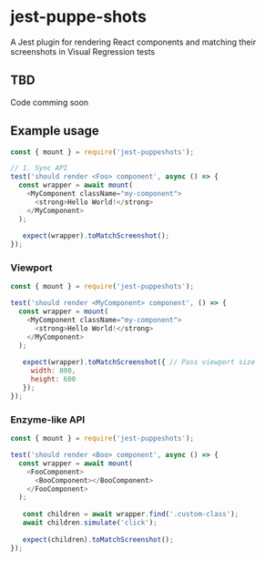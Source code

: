 # jest-puppe-shots
A Jest plugin for rendering React components and matching their screenshots in Visual Regression tests

## TBD
Code comming soon

## Example usage

```js
const { mount } = require('jest-puppeshots');

// 1. Sync API
test('should render <Foo> component', async () => {
  const wrapper = await mount(
    <MyComponent className="my-component">
      <strong>Hello World!</strong>
    </MyComponent>
  );
  
   expect(wrapper).toMatchScreenshot();
});
```

### Viewport

```js
const { mount } = require('jest-puppeshots');

test('should render <MyComponent> component', () => {
  const wrapper = mount(
    <MyComponent className="my-component">
      <strong>Hello World!</strong>
    </MyComponent>
  );
  
   expect(wrapper).toMatchScreenshot({ // Pass viewport size
     width: 800,
     height: 600
   });
});
```

### Enzyme-like API

```js
const { mount } = require('jest-puppeshots');

test('should render <Boo> component', async () => {
  const wrapper = await mount(
    <FooComponent>
      <BooComponent></BooComponent>
    </FooComponent>
  );
  
   const children = await wrapper.find('.custom-class');
   await children.simulate('click');
  
   expect(children).toMatchScreenshot();
});
```
